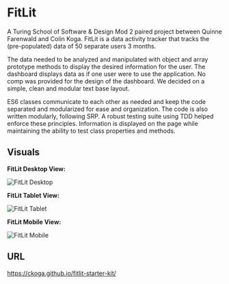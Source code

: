 # FitLit

A Turing School of Software & Design Mod 2 paired project between Quinne Farenwald and Colin Koga. FitLit is a data activity tracker that tracks the (pre-populated) data of 50 separate users 3 months.

The data needed to be analyzed and manipulated with object and array prototype methods to display the desired information for the user. The dashboard displays data as if one user were to use the application. No comp was provided for the design of the dashboard. We decided on a simple, clean and modular text base layout.

ES6 classes communicate to each other as needed and keep the code separated and modularized for ease and organization. The code is also written modularly, following SRP. A robust testing suite using TDD helped enforce these principles. Information is displayed on the page while maintaining the ability to test class properties and methods.


## Visuals

**FitLit Desktop View:**

![FitLit Desktop](images/check-yo-self-static-comp-desktop1.jpg "FitLet Desktop")

**FitLit Tablet View:**

![FitLit Tablet](images/check-yo-self-static-comp-desktop1.jpg "FitLet Tablet")

**FitLit Mobile View:**

![FitLit Mobile](images/check-yo-self-static-comp-desktop1.jpg "FitLet Mobile")

## URL
https://ckoga.github.io/fitlit-starter-kit/

